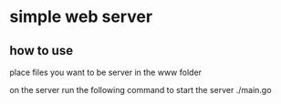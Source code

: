 # simple web server

## how to use
place files you want to be server in the www folder

on the server run the following command to start the server
./main.go